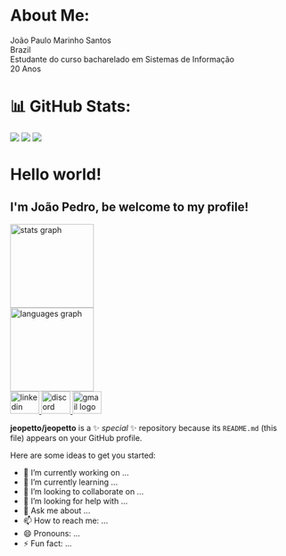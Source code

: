 
# About Me:
João Paulo Marinho Santos  
Brazil  
Estudante do curso bacharelado em Sistemas de Informação  
20 Anos  

# 📊 GitHub Stats:

![](https://github-readme-stats.vercel.app/api?username=JottaP2&theme=merko&hide_border=false&include_all_commits=false&count_private=false)  ![](https://nirzak-streak-stats.vercel.app/?user=JottaP2&theme=merko&hide_border=false)  ![](https://github-readme-stats.vercel.app/api/top-langs/?username=JottaP2&theme=merko&hide_border=false&include_all_commits=false&count_private=false&layout=compact) 

# Hello world!

## I'm João Pedro, be welcome to my profile!

<div align="left">
 <div align="left">
  <img src="https://github-readme-stats.vercel.app/api?username=jeopetto&hide_title=false&hide_rank=false&show_icons=true&include_all_commits=true&count_private=true&disable_animations=false&theme=github_dark&locale=en&hide_border=true&order=1" height="150" alt="stats graph"  /> <br>
  <img src="https://github-readme-stats.vercel.app/api/top-langs?username=jeopetto&locale=en&hide_title=false&layout=compact&card_width=320&langs_count=5&theme=github_dark&hide_border=true&order=2" height="150" alt="languages graph"  />
</div>

<div align="left">
  <a href="www.linkedin.com/in/joaopcalumby" target="_blank">
    <img src="https://raw.githubusercontent.com/maurodesouza/profile-readme-generator/master/src/assets/icons/social/linkedin/default.svg" width="52" height="40" alt="linkedin logo"  />
  </a>
  <a href="https://discordapp.com/users/480400907088035882" target="_blank">
    <img src="https://raw.githubusercontent.com/maurodesouza/profile-readme-generator/master/src/assets/icons/social/discord/default.svg" width="52" height="40" alt="discord logo"  />
  </a>
  <a href="jpscalumby@gmail.com" target="_blank">
    <img src="https://raw.githubusercontent.com/maurodesouza/profile-readme-generator/master/src/assets/icons/social/gmail/default.svg" width="52" height="40" alt="gmail logo"  />
  </a>
</div>


**jeopetto/jeopetto** is a ✨ _special_ ✨ repository because its `README.md` (this file) appears on your GitHub profile.

Here are some ideas to get you started:

- 🔭 I’m currently working on ...
- 🌱 I’m currently learning ...
- 👯 I’m looking to collaborate on ...
- 🤔 I’m looking for help with ...
- 💬 Ask me about ...
- 📫 How to reach me: ...
- 😄 Pronouns: ...
- ⚡ Fun fact: ...

